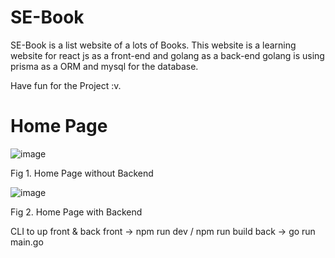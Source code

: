 # SE-Book

SE-Book is a list website of a lots of Books. This website is a learning website for react js as a front-end and golang as a back-end
golang is using prisma as a ORM and mysql for the database.

Have fun for the Project :v.

# Home Page
![image](https://github.com/Itsjoses/SE-Book/assets/93019618/b122c727-42ea-4552-9194-4cdb10c49612)

Fig 1. Home Page without Backend

![image](https://github.com/Itsjoses/SE-Book/assets/93019618/a63061c9-cbb5-476d-95d6-7c20024be48d)

Fig 2. Home Page with Backend

CLI to up front & back
front -> npm run dev / npm run build 
back -> go run main.go

